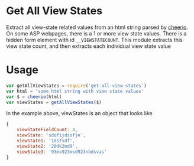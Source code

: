 # Get All View States
Extract all view-state related values from an html string parsed by [cheerio](https://github.com/MatthewMueller/cheerio). On some ASP webpages, there is a 1 or more view state values. There is a hidden form element with id `__VIEWSTATECOUNT`. This module extracts this view state count, and then extracts each individual view state value


# Usage

```javascript
var getAllViewStates = require('get-all-view-states')
var html = 'some html string with view state values'
var $ = cheerio(html)
var viewStates = getAllViewStates($)
```

In the example above, viewStates is an object that looks like

```javascript
{
    viewStateFieldCount: 4,
    viewState: 'sdofijdsofje',
    viewState1: '1dsfsdf',
    viewState2: '20dk2md9',
    viewState3: '93ms923msd923nbdsvas'
}
```


